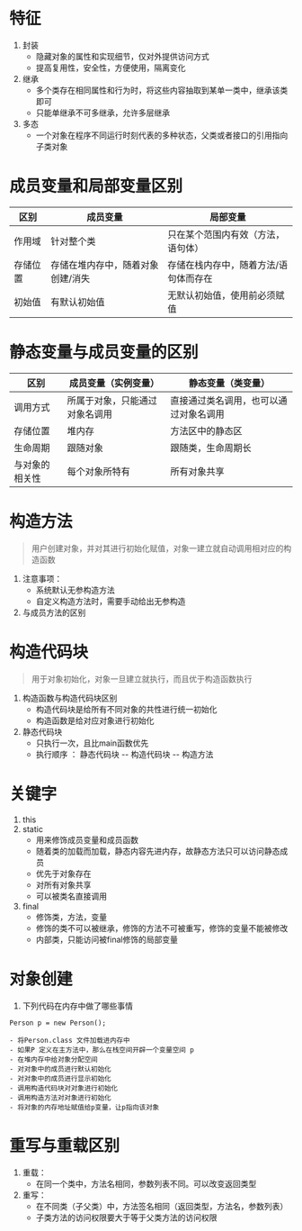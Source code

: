 # 特征
1. 封装
    - 隐藏对象的属性和实现细节，仅对外提供访问方式
    - 提高复用性，安全性，方便使用，隔离变化
2. 继承
    - 多个类存在相同属性和行为时，将这些内容抽取到某单一类中，继承该类即可
    - 只能单继承不可多继承，允许多层继承
3. 多态
    - 一个对象在程序不同运行时刻代表的多种状态，父类或者接口的引用指向子类对象

# 成员变量和局部变量区别

区别|成员变量|局部变量
---|---|---
作用域 | 针对整个类| 只在某个范围内有效（方法，语句体）
存储位置|存储在堆内存中，随着对象创建/消失| 存储在栈内存中，随着方法/语句体而存在
初始值| 有默认初始值| 无默认初始值，使用前必须赋值

# 静态变量与成员变量的区别

区别|成员变量（实例变量）|静态变量（类变量）
---|---|---
调用方式 | 所属于对象，只能通过对象名调用 | 直接通过类名调用，也可以通过对象名调用
存储位置|堆内存|方法区中的静态区
生命周期| 跟随对象 |跟随类，生命周期长
与对象的相关性| 每个对象所特有 | 所有对象共享



# 构造方法
>用户创建对象，并对其进行初始化赋值，对象一建立就自动调用相对应的构造函数
1. 注意事项：
    - 系统默认无参构造方法
    - 自定义构造方法时，需要手动给出无参构造
2. 与成员方法的区别

# 构造代码块
>用于对象初始化，对象一旦建立就执行，而且优于构造函数执行

1. 构造函数与构造代码块区别
    - 构造代码块是给所有不同对象的共性进行统一初始化
    - 构造函数是给对应对象进行初始化
2. 静态代码块
    - 只执行一次，且比main函数优先
    - 执行顺序 ： 静态代码块 -- 构造代码块 -- 构造方法
    
# 关键字
1. this 
2. static
    - 用来修饰成员变量和成员函数
    - 随着类的加载而加载，静态内容先进内存，故静态方法只可以访问静态成员
    - 优先于对象存在
    - 对所有对象共享
    - 可以被类名直接调用
3. final
    - 修饰类，方法，变量
    - 修饰的类不可以被继承，修饰的方法不可被重写，修饰的变量不能被修改
    - 内部类，只能访问被final修饰的局部变量

# 对象创建
1. 下列代码在内存中做了哪些事情
```
Person p = new Person();
```
    - 将Person.class 文件加载进内存中
    - 如果P 定义在主方法中，那么在栈空间开辟一个变量空间 p
    - 在堆内存中给对象分配空间
    - 对对象中的成员进行默认初始化
    - 对对象中的成员进行显示初始化
    - 调用构造代码块对对象进行初始化
    - 调用构造方法对对象进行初始化
    - 将对象的内存地址赋值给p变量，让p指向该对象

# 重写与重载区别
1. 重载：
    - 在同一个类中，方法名相同，参数列表不同。可以改变返回类型
2. 重写：
    - 在不同类（子父类）中，方法签名相同（返回类型，方法名，参数列表）
    - 子类方法的访问权限要大于等于父类方法的访问权限
